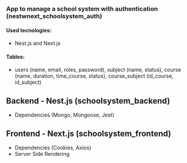 ### App to manage a school system with authentication (nestwnext_schoolsystem_auth)

#### Used tecnologies:
- Nest.js and Next.js

#### Tables:
- users (name, email, roles, password),
    subject (name, status),
    course (name, duration, time_course, status),
    course_subject (id_course, id_subject)

## Backend - Nest.js (schoolsystem_backend)
- Dependencies (Mongo, Mongoose, Jest)

## Frontend - Next.js (schoolsystem_frontend)
- Dependencies (Cookies, Axios)
- Server Side Rendering